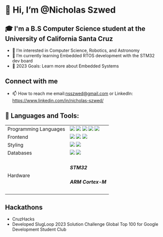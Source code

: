 # 👋 Hi, I’m @Nicholas Szwed
## 🎓 I'm a B.S Computer Science student at the University of California Santa Cruz 
- 👀 I’m interested in Computer Science, Robotics, and Astronomy
- 🌱 I’m currently learning Embedded RTOS development with the STM32 dev board
-  🥅 2023 Goals: Learn more about Embedded Systems

## Connect with me
<!-- &nbsp;&nbsp;
[![website](./img/linkedin-light.svg)](https://www.linkedin.com/in/nicholas-szwed/#gh-light-mode-only)
[![website](./img/linkedin-dark.svg)](https://www.linkedin.com/in/nicholas-szwed/#gh-dark-mode-only)
&nbsp;&nbsp; -->
- 📫 How to reach me email:nsszwed@gmail.com or LinkedIn: https://www.linkedin.com/in/nicholas-szwed/
 ## 🧰 Languages and Tools:
 <table>
  <tr>
    <td>Programming Languages</td>
    <td>
      <img src="https://img.shields.io/badge/C-%2300599C.svg?style=flat-square&logo=c&logoColor=white"/>
      <img src="https://img.shields.io/badge/C++-%2300599C.svg?style=flat-square&logo=c%2B%2B&logoColor=white"/>
      <img src="https://img.shields.io/badge/Java-%23ED8B00.svg?style=flat-square&logo=openjdk&logoColor=white"/>
      <img src="https://img.shields.io/badge/Python-3670A0?style=flat-square&logo=python&logoColor=ffdd54"/>
      <img src="https://img.shields.io/badge/JavaScript-%23323330.svg?style=flat-square&logo=javascript&logoColor=%23F7DF1E"/>
    </td>
  </tr>
  <tr>
     <td>Frontend</td>
     <td>
       <img src="https://img.shields.io/badge/React-%2320232a.svg?style=flat-square&logo=react&logoColor=%2361DAFB"/>
       <img src="https://img.shields.io/badge/Node.js-43853D?style=flat-square&logo=node.js&logoColor=white"/>
       <img src="https://img.shields.io/badge/HTML5-%23E34F26.svg?style=flat-square&logo=html5&logoColor=white"/>
     </td>
  </tr>
  <tr>
     <td>Styling</td>
     <td>
       <img src="https://img.shields.io/badge/MaterialUI-0081CB.svg?style=flat-square&logo=MUI&logoColor=white"/>
       <img src="https://img.shields.io/badge/CSS3-%231572B6.svg?style=flat-square&logo=css3&logoColor=white"/>
     </td>
  </tr>
  <tr>
     <td>Databases</td>
     <td>
       <img src="https://img.shields.io/badge/Firebase-%23039BE5.svg?style=flat-square&logo=firebase"/>
       <img src="https://img.shields.io/badge/PostgreSQL-%23336791.svg?style=flat-square&logo=postgresql&logoColor=white"/>
     </td>
  </tr>
 <tr>
  <td>Hardware</td>
  <td><h5>STM32</h5><h5>ARM Cortex-M</h5></td>
  
 </tr>
 </table>

 ## Hackathons
 - CruzHacks
  - Developed SlugLoop 2023 Solution Challenge Global Top 100 for Google Development Student Club
 
 



<!---

NickSzd/NickSzd is a ✨ special ✨ repository because its `README.md` (this file) appears on your GitHub profile.
You can click the Preview link to take a look at your changes.
--->

[linkedin]: https://www.linkedin.com/in/nicholas-szwed/
